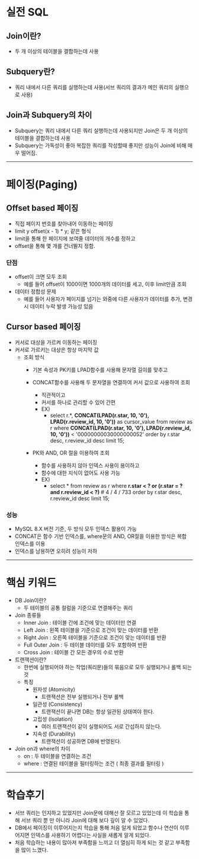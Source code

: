 # 실전 SQL

## Join이란?
- 두 개 이상의 테이블을 결합하는데 사용

## Subquery란?
- 쿼리 내에서 다른 쿼리를 실행하는데 사용(서브 쿼리의 결과가 메인 쿼리의 실행으로 사용)

## Join과 Subquery의 차이
- Subquery는 쿼리 내에서 다른 쿼리 실행하는데 사용되지만 Join은 두 개 이상의 테이블을 결합하는데 사용
- Subquery는 가독성이 좋아 복잡한 쿼리를 작성할때 좋지만 성능이 Join에 비해 매우 떨어짐.

---

# 페이징(Paging)

## Offset based 페이징
- 직접 페이지 번호를 찾아내어 이동하는 페이징
- limit y offset(x - 1) * y; 같은 형식
- limit을 통해 한 페이지에 보여줄 데이터의 개수를 정하고
- offset을 통해 몇 개를 건너뛸지 정함.

### 단점
- offset이 크면 모두 조회
    - 예를 들어 offset이 1000이면 1000개의 데이터를 세고, 이후 limit만큼 조회
- 데이터 정합성 문제
    - 예를 들어 사용자가 페이지를 넘기는 와중에 다른 사용자가 데이터를 추가, 변경시 데이터 누락 발생 가능성 있음

## Cursor based 페이징
- 커서로 대상을 가르켜 이동하는 페이징
- 커서로 가르키는 대상은 항상 마지막 값
    - 조회 방식
        - 기본 속성과 PK키를 LPAD함수를 사용해 문자열 길이를 맞추고
        - CONCAT함수를 사용해 두 문자열을 연결하여 커서 값으로 사용하여 조회
            - 직관적이고
            - 커서를 하나로 관리할 수 있어 간편
            - EX)
                - select r.*, **CONCAT(LPAD(r.star, 10, '0'), LPAD(r.review_id, 10, '0'))** as cursor_value
                  from review as r
                  where **CONCAT(LPAD(r.star, 10, '0'), LPAD(r.review_id, 10, '0'))** < '00000000030000000052'
                  order by r.star desc, r.review_id desc
                  limit 15;

        - PK와 AND, OR 절을 이용하여 조회
            - 함수를 사용하지 않아 인덱스 사용이 용이하고
            - 함수에 대한 지식이 없어도 사용 가능
            - EX)
                - select * from review as r
                  where **r.star < ? or (r.star = ? and r.review_id < ?)** # 4 / 4 / 733
                  order by r.star desc, r.review_id desc
                  limit 15;

### 성능
- MySQL 8.X 버전 기준, 두 방식 모두 인덱스 활용이 가능
- CONCAT은 함수 기반 인덱스를, where문의 AND, OR절을 이용한 방식은 복합 인덱스를 이용
- 인덱스를 남용하면 오히려 성능이 저하

---

# 핵심 키워드

- DB Join이란?
    - 두 테이블의 공통 컬럼을 기준으로 연결해주는 쿼리
- Join 종류들
    - Inner Join : 테이블 간에 조건에 맞는 데이터만 연결
    - Left Join : 왼쪽 테이블을 기준으로 조건이 맞는 데이터를 반환
    - Right Join : 오른쪽 테이블을 기준으로 조건이 맞는 데이터를 반환
    - Full Outer Join : 두 테이블 데이터를 모두 포함하여 반환
    - Cross Join : 테이블 간 모든 경우의 수로 반환
- 트랜잭션이란?
    - 한번에 실행되어야 하는 작업(쿼리문)들의 묶음으로 모두 실행되거나 롤백 되는 것
    - 특징
        - 원자성 (Atomicity)
            - 트랜잭션은 전부 실행되거나 전부 롤백
        - 일관성 (Consistency)
            - 트랜잭션이 끝나면 DB는 항상 일관된 상태여야 한다.
        - 고립성 (Isolation)
            - 여러 트랜잭션이 같이 실행되어도 서로 간섭하지 않는다.
        - 지속성 (Durability)
            - 트랜잭션이 성공하면 DB에 반영된다.
- Join on과 where의 차이
    - on : 두 테이블을 연결하는 조건
    - where : 연결된 테이블을 필터링하는 조건 ( 최종 결과를 필터링 )

---

# 학습후기
- 서브 쿼리는 인지하고 있었지만 Join문에 대해선 잘 모르고 있었는데 이 학습을 통해 서브 쿼리 뿐 만 아니라 Join에 대해 보다 깊이 알 수 있었다.
- DB에서 페이징이 이루어지는지 학습을 통해 처음 알게 되었고 함수나 연산이 이루어지면 인덱스를 사용하기 어렵다는 사실을 새롭게 알게 되었다.
- 처음 학습하는 내용이 많아져 부족함을 느끼고 더 열심히 하게 되는 것 같고 부족함을 많이 느꼈다.
